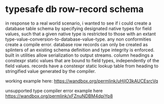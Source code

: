 # typesafe db row-record schema

in response to a real world scenario, i wanted to see if i could create a database table schema by specifying designated native types for field values, such that a given native type is restricted to those with an extant type-value-conversion-to-database-value-type. any non conformities create a compile error. database row records can only be created as splinters of an existing schema definition and type integrity is enforced. built in utilities allow serialization to output streams. column headings a constexpr static values that are bound to field types, independently of the field values. records have a constexpr static lookup table from heading to stringified value generated by the compiler.

working example here:
https://wandbox.org/permlink/uHjIO3kAUCEsrcVq

unsupported type compiler error example here
https://wandbox.org/permlink/xFZnuNDBM4dpiYp8

